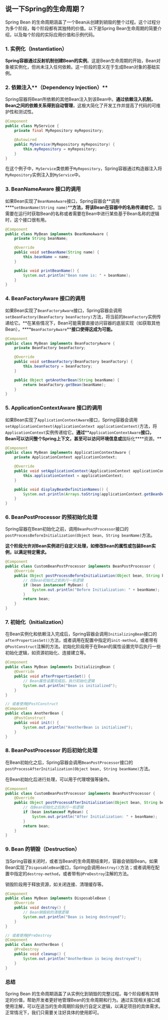 ## 说一下Spring的生命周期？

Spring Bean 的生命周期涵盖了一个Bean从创建到销毁的整个过程。这个过程分为多个阶段，每个阶段都有其独特的价值。以下是Spring Bean生命周期的简要介绍，以及每个阶段的实际应用价值和示例代码。

### 1. **实例化（Instantiation）**

**Spring容器通过****反射机制****创建Bean的实例**。这是Bean生命周期的开始，Bean对象被实例化，但尚未注入任何依赖。这一阶段的意义在于生成Bean对象的基础实例。

### 2. **依赖注入****（Dependency Injection）**

Spring容器将Bean所依赖的其他Bean注入到该Bean中。**通过****依赖注入****机制，Bean之间的依赖关系得到自动管理**，这极大简化了开发工作并提高了代码的可维护性和测试性。

```Java
@Component
public class MyService {
    private final MyRepository myRepository;

    @Autowired
    public MyService(MyRepository myRepository) {
        this.myRepository = myRepository;
    }
}
```

在这个例子中，`MyService`类依赖于`MyRepository`，Spring容器通过构造器注入将`MyRepository`实例注入到`MyService`中。

### 3. **BeanNameAware 接口的调用**

如果Bean实现了`BeanNameAware`接口，Spring容器会**调用****`setBeanName(String name)`****方法，将该Bean在容器中的名称传递给它**。当需要在运行时获取Bean的名称或者需要在Bean中进行某些基于Bean名称的逻辑时，这个接口很有用。

```Java
@Component
public class MyBean implements BeanNameAware {
    private String beanName;

    @Override
    public void setBeanName(String name) {
        this.beanName = name;
    }

    public void printBeanName() {
        System.out.println("Bean name is: " + beanName);
    }
}
```

### 4. **BeanFactoryAware 接口的调用**

如果Bean实现了`BeanFactoryAware`接口，Spring容器会调用`setBeanFactory(BeanFactory beanFactory)`方法，将当前的`BeanFactory`实例传递给它。**在某些情况下，Bean可能需要直接访问容器的底层实现（如获取其他Bean），****`BeanFactoryAware`****接口使得这成为可能。**

```Java
@Component
public class MyBean implements BeanFactoryAware {
    private BeanFactory beanFactory;

    @Override
    public void setBeanFactory(BeanFactory beanFactory) {
        this.beanFactory = beanFactory;
    }

    public Object getAnotherBean(String beanName) {
        return beanFactory.getBean(beanName);
    }
}
```

### 5. **ApplicationContextAware 接口的调用**

如果Bean实现了`ApplicationContextAware`接口，Spring容器会调用`setApplicationContext(ApplicationContext applicationContext)`方法，将`ApplicationContext`实例传递给它。**通过****`ApplicationContextAware`****接口，Bean可以访问整个Spring上下文，甚至可以访问环境信息或****国际化****资源。**

```Java
@Component
public class MyBean implements ApplicationContextAware {
    private ApplicationContext applicationContext;

    @Override
    public void setApplicationContext(ApplicationContext applicationContext) {
        this.applicationContext = applicationContext;
    }

    public void displayBeanDefinitionNames() {
        System.out.println(Arrays.toString(applicationContext.getBeanDefinitionNames()));
    }
}
```

### 6. **BeanPostProcessor 的预初始化处理**

Spring容器在Bean初始化之前，调用`BeanPostProcessor`接口的`postProcessBeforeInitialization(Object bean, String beanName)`方法。

**这个阶段允许对Bean实例进行自定义处理，如修改Bean的属性或包装Bean实例，以满足特定需求。**

```Java
@Component
public class CustomBeanPostProcessor implements BeanPostProcessor {
    @Override
    public Object postProcessBeforeInitialization(Object bean, String beanName) {
        // 在Bean初始化之前执行一些逻辑
        if (bean instanceof MyBean) {
            System.out.println("Before Initialization: " + beanName);
        }
        return bean;
    }
}
```

### 7. **初始化（Initialization）**

在Bean实例化和依赖注入完成后，Spring容器会调用`InitializingBean`接口的`afterPropertiesSet()`方法，或者调用在配置中指定的`init-method`，或者带有`@PostConstruct`注解的方法。初始化阶段用于在Bean的属性设置完毕后执行一些初始化逻辑，如资源初始化、连接建立等。

```Java
@Component
public class MyBean implements InitializingBean {
    @Override
    public void afterPropertiesSet() {
        // Bean属性设置完成后，执行初始化逻辑
        System.out.println("Bean is initialized");
    }
}

// 或者使用@PostConstruct
@Component
public class AnotherBean {
    @PostConstruct
    public void init() {
        System.out.println("AnotherBean is initialized");
    }
}
```

### 8. **BeanPostProcessor 的后初始化处理**

在Bean初始化之后，Spring容器会调用`BeanPostProcessor`接口的`postProcessAfterInitialization(Object bean, String beanName)`方法。

在Bean初始化后进行处理，可以用于代理增强等操作。

```Java
@Component
public class CustomBeanPostProcessor implements BeanPostProcessor {
    @Override
    public Object postProcessAfterInitialization(Object bean, String beanName) {
        // 在Bean初始化之后执行一些逻辑
        if (bean instanceof MyBean) {
            System.out.println("After Initialization: " + beanName);
        }
        return bean;
    }
}
```

### 9. **Bean 的销毁（Destruction）**

当Spring容器关闭时，或者当Bean的生命周期结束时，容器会销毁Bean。如果Bean实现了`DisposableBean`接口，Spring会调用`destroy()`方法；或者调用在配置中指定的`destroy-method`，或者带有`@PreDestroy`注解的方法。

销毁阶段用于释放资源，如关闭连接、清理缓存等。

```Java
@Component
public class MyBean implements DisposableBean {
    @Override
    public void destroy() {
        // Bean销毁前的清理逻辑
        System.out.println("Bean is being destroyed");
    }
}

// 或者使用@PreDestroy
@Component
public class AnotherBean {
    @PreDestroy
    public void cleanup() {
        System.out.println("AnotherBean is being destroyed");
    }
}
```

### 总结

Spring Bean 的生命周期涵盖了从实例化到销毁的完整过程。每个阶段都有其特定的价值，帮助开发者更好地管理Bean的生命周期和行为。通过实现相关接口或使用注解，可以在适当的生命周期阶段执行自定义逻辑，以满足项目的具体需求。正常情况下，我们只需要关注好具体的使用即可。